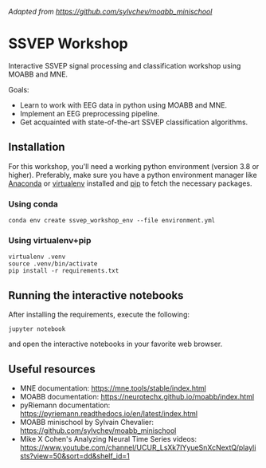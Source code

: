 *Adapted from https://github.com/sylvchev/moabb_minischool*

# SSVEP Workshop

Interactive SSVEP signal processing and classification workshop using
MOABB and MNE.

Goals:

-   Learn to work with EEG data in python using MOABB and MNE.
-   Implement an EEG preprocessing pipeline.
-   Get acquainted with state-of-the-art SSVEP classification
    algorithms.

## Installation

For this workshop, you'll need a working python environment (version 3.8
or higher). Preferably, make sure you have a python environment manager
like [Anaconda](https://www.anaconda.com/products/distribution) or
[virtualenv](https://pypi.org/project/virtualenv/) installed and
[pip](https://pip.pypa.io/en/stable/) to fetch the necessary packages.

### Using conda

    conda env create ssvep_workshop_env --file environment.yml

### Using virtualenv+pip

    virtualenv .venv
    source .venv/bin/activate
    pip install -r requirements.txt

## Running the interactive notebooks

After installing the requirements, execute the following:

    jupyter notebook

and open the interactive notebooks in your favorite web browser.

## Useful resources

-   MNE documentation: https://mne.tools/stable/index.html
-   MOABB documentation: https://neurotechx.github.io/moabb/index.html
-   pyRiemann documentation:
    https://pyriemann.readthedocs.io/en/latest/index.html
-   MOABB minischool by Sylvain Chevalier:
    https://github.com/sylvchev/moabb_minischool
-   Mike X Cohen's Analyzing Neural Time Series videos:
    https://www.youtube.com/channel/UCUR_LsXk7IYyueSnXcNextQ/playlists?view=50&sort=dd&shelf_id=1
